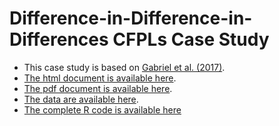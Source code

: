 Difference-in-Difference-in-Differences CFPLs Case Study
===========

* This case study is based on [Gabriel et al. (2017)](https://chandlerlutz.github.io/publication/california-foreclosure-prevention-laws/). 
* [The html document is available here](https://chandlerlutz.github.io/difference-in-difference-in-differences-CFPLs/).
* [The pdf document is available here](https://github.com/ChandlerLutz/difference-in-difference-in-differences-CFPLs/blob/master/CFPLs_DDD.pdf).
*  [The data are available here](https://github.com/ChandlerLutz/difference-in-difference-in-differences-CFPLs/tree/master/data-raw). 
*
  [The complete R code is available here](https://github.com/ChandlerLutz/difference-in-difference-in-differences-CFPLs/blob/master/CFPLs_DDD.R) 
